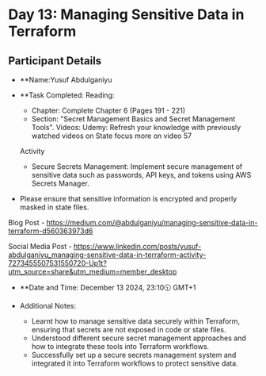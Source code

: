 # Day 13: Managing Sensitive Data in Terraform

## Participant Details

- **Name:Yusuf Abdulganiyu 
- **Task Completed:
  Reading: 
	- Chapter: Complete Chapter 6 (Pages 191 - 221)
	- Section: "Secret Management Basics and Secret Management Tools".
  Videos:
          Udemy: Refresh your knowledge with previously watched videos on State focus more on video 57

  Activity
	- Secure Secrets Management: Implement secure management of sensitive data such as passwords, API keys, and tokens using AWS Secrets Manager.
 -  Please ensure that sensitive information is encrypted and properly masked in state files.
  
  Blog Post
      - https://medium.com/@abdulganiyu/managing-sensitive-data-in-terraform-d560363973d6

  
  Social Media Post
        - https://www.linkedin.com/posts/yusuf-abdulganiyu_managing-sensitive-data-in-terraform-activity-7273455507531550720-Up1t?utm_source=share&utm_medium=member_desktop

- **Date and Time: December 13 2024, 23:10🕥 GMT+1

- Additional Notes:
  - Learnt how to manage sensitive data securely within Terraform, ensuring that secrets are not exposed in code or state files.
  - Understood different secure secret management approaches and how to integrate these tools into Terraform workflows.
  - Successfully set up a secure secrets management system and integrated it into Terraform workflows to protect sensitive data.
